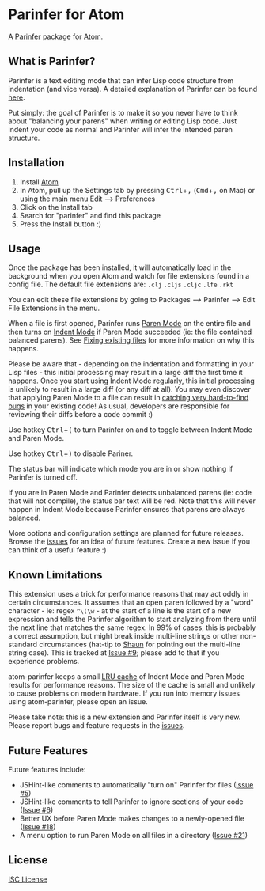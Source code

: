 # Parinfer for Atom

A [Parinfer] package for [Atom].

## What is Parinfer?

Parinfer is a text editing mode that can infer Lisp code structure from
indentation (and vice versa). A detailed explanation of Parinfer can be found
[here].

Put simply: the goal of Parinfer is to make it so you never have to think about
"balancing your parens" when writing or editing Lisp code. Just indent your code
as normal and Parinfer will infer the intended paren structure.

## Installation

1. Install [Atom]
1. In Atom, pull up the Settings tab by pressing <kbd>Ctrl</kbd>+<kbd>,</kbd>
   (<kbd>Cmd</kbd>+<kbd>,</kbd> on Mac) or using the main menu Edit -->
   Preferences
1. Click on the Install tab
1. Search for "parinfer" and find this package
1. Press the Install button :)

## Usage

Once the package has been installed, it will automatically load in the
background when you open Atom and watch for file extensions found in a config
file. The default file extensions are: `.clj` `.cljs` `.cljc` `.lfe` `.rkt`

You can edit these file extensions by going to Packages --> Parinfer --> Edit
File Extensions in the menu.

When a file is first opened, Parinfer runs [Paren Mode] on the entire file and
then turns on [Indent Mode] if Paren Mode succeeded (ie: the file contained
balanced parens). See [Fixing existing files] for more information on why this
happens.

Please be aware that - depending on the indentation and formatting in your Lisp
files - this initial processing may result in a large diff the first time it
happens. Once you start using Indent Mode regularly, this initial processing is
unlikely to result in a large diff (or any diff at all). You may even discover
that applying Paren Mode to a file can result in [catching very hard-to-find
bugs] in your existing code! As usual, developers are responsible for reviewing
their diffs before a code commit :)

Use hotkey <kbd>Ctrl</kbd>+<kbd>(</kbd> to turn Parinfer on and to toggle
between Indent Mode and Paren Mode.

Use hotkey <kbd>Ctrl</kbd>+<kbd>)</kbd> to disable Pariner.

The status bar will indicate which mode you are in or show nothing if Parinfer
is turned off.

If you are in Paren Mode and Parinfer detects unbalanced parens (ie: code that
will not compile), the status bar text will be red. Note that this will never
happen in Indent Mode because Parinfer ensures that parens are always balanced.

More options and configuration settings are planned for future releases. Browse
the [issues] for an idea of future features. Create a new issue if you can think
of a useful feature :)

## Known Limitations

This extension uses a trick for performance reasons that may act oddly in
certain circumstances. It assumes that an open paren followed by a "word"
character - ie: regex `^\(\w` - at the start of a line is the start of a new
expression and tells the Parinfer algorithm to start analyzing from there until
the next line that matches the same regex. In 99% of cases, this is probably a
correct assumption, but might break inside multi-line strings or other
non-standard circumstances (hat-tip to [Shaun] for pointing out the multi-line
string case). This is tracked at [Issue #9]; please add to that if you
experience problems.

atom-parinfer keeps a small [LRU cache] of Indent Mode and Paren Mode results
for performance reasons. The size of the cache is small and unlikely to cause
problems on modern hardware. If you run into memory issues using atom-parinfer,
please open an issue.

Please take note: this is a new extension and Parinfer itself is very new.
Please report bugs and feature requests in the [issues].

## Future Features

Future features include:

* JSHint-like comments to automatically "turn on" Parinfer for files ([Issue #5](https://github.com/oakmac/atom-parinfer/issues/5))
* JSHint-like comments to tell Parinfer to ignore sections of your code ([Issue #6](https://github.com/oakmac/atom-parinfer/issues/6))
* Better UX before Paren Mode makes changes to a newly-opened file ([Issue #18](https://github.com/oakmac/atom-parinfer/issues/18))
* A menu option to run Paren Mode on all files in a directory ([Issue #21](https://github.com/oakmac/atom-parinfer/issues/21))

## License

[ISC License]

[here]:http://shaunlebron.github.io/parinfer/
[Parinfer]:http://shaunlebron.github.io/parinfer/
[Atom]:https://atom.io/
[issues]:https://github.com/oakmac/atom-parinfer/issues
[catching very hard-to-find bugs]:https://github.com/oakmac/atom-parinfer/commit/d4b49ec2636fd0530f3f2fbca9924db6c97d3a8f
[Shaun]:https://github.com/shaunlebron/
[Issue #9]:https://github.com/oakmac/atom-parinfer/issues/9
[Paren Mode]:http://shaunlebron.github.io/parinfer/#paren-mode
[Indent Mode]:http://shaunlebron.github.io/parinfer/#indent-mode
[Fixing existing files]:http://shaunlebron.github.io/parinfer/#fixing-existing-files
[LRU cache]:https://en.wikipedia.org/wiki/Cache_algorithms#LRU
[ISC License]:LICENSE.md
